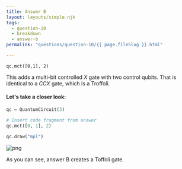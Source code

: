 ```yaml
---
title: Answer B
layout: layouts/simple.njk
tags:
  - question-10
  - breakdown
  - answer-b
permalink: "questions/question-10/{{ page.fileSlug }}.html"

---
```



`qc.mct([0,1], 2)`

This adds a multi-bit controlled $X$ gate with two control qubits.
That is identical to a $CCX$ gate, which is a Troffoli.

#### Let's take a closer look:


```python
qc = QuantumCircuit(3)

# Insert code fragment from answer
qc.mct([0, 1], 2)

qc.draw("mpl")
```




    
![png](output_19_0.png)
    



As you can see, answer B creates a Toffoli gate.
